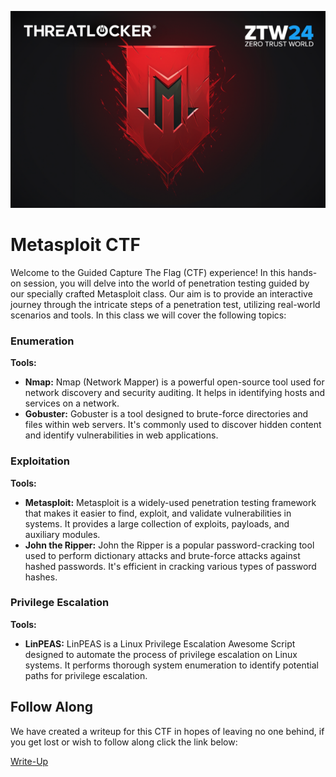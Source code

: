 ![ThreatLocker Metasploit Banner](../Assets/Metasploit_CTF/metasploit_header_600x375.png)

# Metasploit CTF

Welcome to the Guided Capture The Flag (CTF) experience! In this hands-on
session, you will delve into the world of penetration testing guided by our
specially crafted Metasploit class. Our aim is to provide an interactive journey
through the intricate steps of a penetration test, utilizing real-world scenarios
and tools. In this class we will cover the following topics:

### Enumeration

**Tools:**

- **Nmap:** Nmap (Network Mapper) is a powerful open-source tool used for
  network discovery and security auditing. It helps in identifying hosts and
  services on a network.
- **Gobuster:** Gobuster is a tool designed to brute-force directories and files
  within web servers. It's commonly used to discover hidden content and identify
  vulnerabilities in web applications.

### Exploitation

**Tools:**

- **Metasploit:** Metasploit is a widely-used penetration testing framework that
  makes it easier to find, exploit, and validate vulnerabilities in systems. It
  provides a large collection of exploits, payloads, and auxiliary modules.
- **John the Ripper:** John the Ripper is a popular password-cracking tool used
  to perform dictionary attacks and brute-force attacks against hashed passwords.
  It's efficient in cracking various types of password hashes.

### Privilege Escalation

**Tools:**

- **LinPEAS:** LinPEAS is a Linux Privilege Escalation Awesome Script designed
  to automate the process of privilege escalation on Linux systems. It performs
  thorough system enumeration to identify potential paths for privilege escalation.


## Follow Along

We have created a writeup for this CTF in hopes of leaving no one behind, if you
get lost or wish to follow along click the link below:

[Write-Up](Write-Ups/Dina.md)
